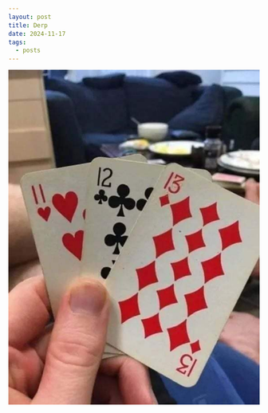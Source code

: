 ```yaml
---
layout: post
title: Derp
date: 2024-11-17
tags:
  - posts
---
```



![](/raw_img/uploads/1000018075.jpg)